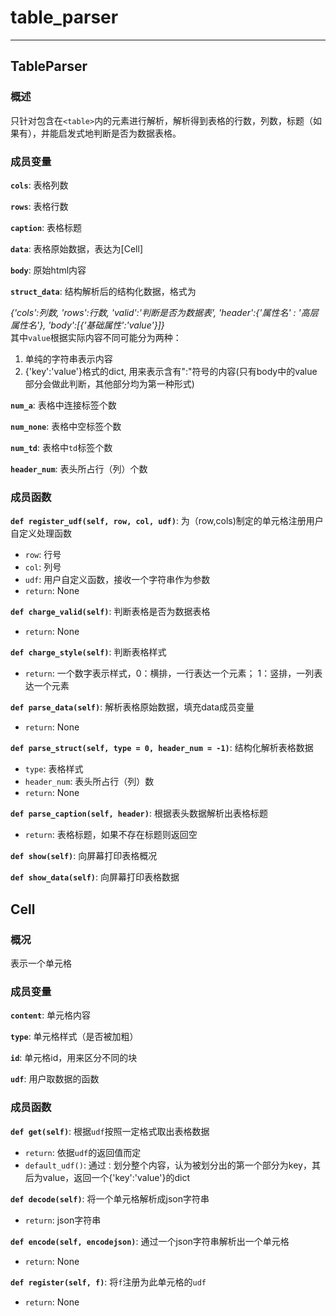 # table_parser
---
## TableParser
### 概述
只针对包含在`<table>`内的元素进行解析，解析得到表格的行数，列数，标题（如果有），并能启发式地判断是否为数据表格。
### 成员变量
**`cols`**: 表格列数

**`rows`**: 表格行数

**`caption`**: 表格标题

**`data`**: 表格原始数据，表达为[Cell]

**`body`**: 原始html内容

**`struct_data`**: 结构解析后的结构化数据，格式为

*{'cols':列数, 'rows':行数, 'valid':'判断是否为数据表', 'header':{'属性名' : '高层属性名'}, 'body':[{'基础属性':'value'}]}*<br/>
其中`value`根据实际内容不同可能分为两种：
1. 单纯的字符串表示内容
2. {'key':'value'}格式的dict, 用来表示含有":"符号的内容(只有body中的value部分会做此判断，其他部分均为第一种形式)

**`num_a`**: 表格中连接标签个数

**`num_none`**: 表格中空标签个数

**`num_td`**: 表格中`td`标签个数

**`header_num`**: 表头所占行（列）个数

### 成员函数
**`def register_udf(self, row, col, udf)`**:
为（row,cols)制定的单元格注册用户自定义处理函数
- `row`: 行号
- `col`: 列号
- `udf`: 用户自定义函数，接收一个字符串作为参数
- `return`: None


**`def charge_valid(self)`**: 
判断表格是否为数据表格
- `return`: None

**`def charge_style(self)`**:
判断表格样式
- `return`: 一个数字表示样式，0：横排，一行表达一个元素； 1：竖排，一列表达一个元素

**`def parse_data(self)`**:
解析表格原始数据，填充data成员变量
- `return`: None

**`def parse_struct(self, type = 0, header_num = -1)`**:
结构化解析表格数据
- `type`: 表格样式
- `header_num`: 表头所占行（列）数
- `return`: None

**`def parse_caption(self, header)`**:
根据表头数据解析出表格标题
- `return`: 表格标题，如果不存在标题则返回空

**`def show(self)`**:
向屏幕打印表格概况

**`def show_data(self)`**:
向屏幕打印表格数据

## Cell
### 概况
表示一个单元格
### 成员变量
**`content`**: 单元格内容

**`type`**: 单元格样式（是否被加粗）

**`id`**: 单元格id，用来区分不同的块

**`udf`**: 用户取数据的函数
### 成员函数
**`def get(self)`**: 根据`udf`按照一定格式取出表格数据
- `return`: 依据`udf`的返回值而定
- `default_udf()`: 通过`：`划分整个内容，认为被划分出的第一个部分为key，其后为value，返回一个{'key':'value'}的dict

**`def decode(self)`**: 将一个单元格解析成json字符串
- `return`: json字符串

**`def encode(self, encodejson)`**: 通过一个json字符串解析出一个单元格
- `return`: None

**`def register(self, f)`**: 将`f`注册为此单元格的`udf`
- `return`: None
  

